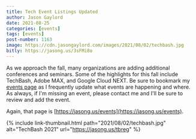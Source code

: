 ```yaml
---
title: Tech Event Listings Updated
author: Jason Gaylord
date: 2021-08-25
categories: [events]
tags: [events]
post-number: 1163
image: https://cdn.jasongaylord.com/images/2021/08/02/techbash.jpg
bitly: https://jasong.us/3sFMi8o
---
```


As we approach the fall, many organizations are adding additional conferences and seminars. Some of the highlights for this fall include TechBash, Adobe MAX, and Google Cloud NEXT. Be sure to bookmark my [events page](https://jasong.us/events) as I frequently update what events are happening and where. As always, if I'm missing an event, please contact me and I'll be sure to review and add the event.

Again, that page is [https://jasong.us/events](https://jasong.us/events).

{% include link-thumbnail.html path="2021/08/02/techbash.jpg" alt="TechBash 2021" url="https://jasong.us/tbreg" %}